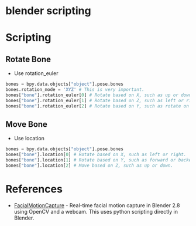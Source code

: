 # blender scripting

# Scripting
## Rotate Bone
- Use rotation_euler
```python
bones = bpy.data.objects["object"].pose.bones
bones.rotation_mode = 'XYZ' # This is very important.
bones["bone"].rotation_euler[0] # Rotate based on X, such as up or down.
bones["bone"].rotation_euler[1] # Rotate based on Z, such as left or right.
bones["bone"].rotation_euler[2] # Rotate based on Y, such as rotate on a plane.
```
## Move Bone
- Use location
```python
bones = bpy.data.objects["object"].pose.bones
bones["bone"].location[0] # Rotate based on X, such as left or right.
bones["bone"].location[1] # Rotate based on Y, such as forward or backward.
bones["bone"].location[2] # Move based on Z, such as up or down.
```

# References
- [FacialMotionCapture](https://github.com/srleohung/FacialMotionCapture) - Real-time facial motion capture in Blender 2.8 using OpenCV and a webcam. This uses python scripting directly in Blender.
